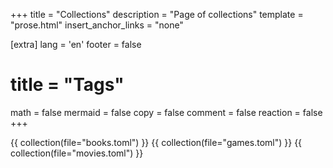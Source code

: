 +++
title = "Collections"
description = "Page of collections"
template = "prose.html"
insert_anchor_links = "none"

[extra]
lang = 'en'
footer = false

# title = "Tags"

math = false
mermaid = false
copy = false
comment = false
reaction = false
+++

{{ collection(file="books.toml") }}
{{ collection(file="games.toml") }}
{{ collection(file="movies.toml") }}